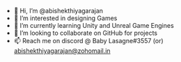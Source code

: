 - 👋 Hi, I’m @abishekthiyagarajan
- 👀 I’m interested in designing Games
- 🌱 I’m currently learning Unity and Unreal Game Engines
- 💞️ I’m looking to collaborate on GitHub for projects
- 📫 Reach me on discord @ Baby Lasagne#3557 (or) abishekthiyagarajan@zohomail.in


